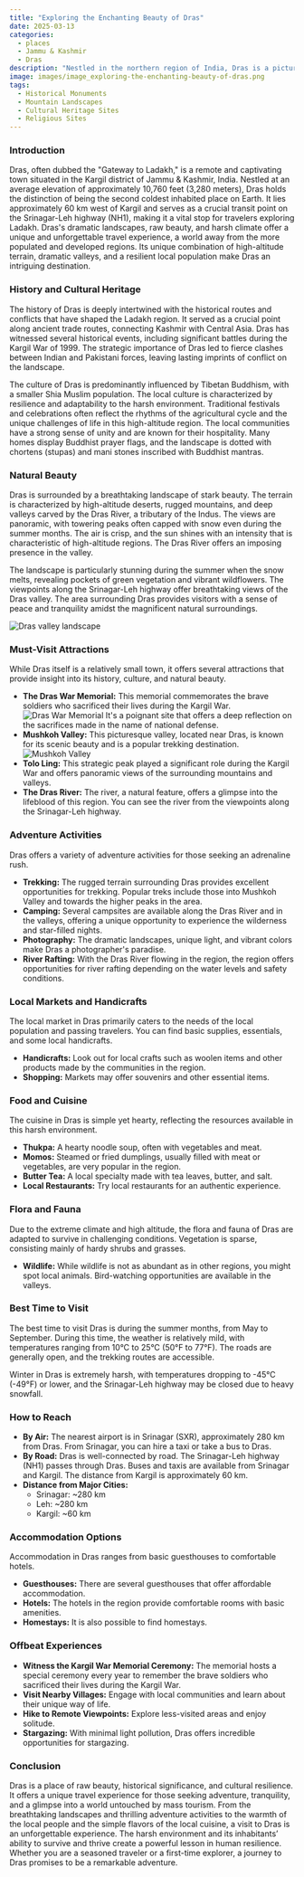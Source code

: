 ```yaml
---
title: "Exploring the Enchanting Beauty of Dras"
date: 2025-03-13
categories:
  - places
  - Jammu & Kashmir
  - Dras
description: "Nestled in the northern region of India, Dras is a picturesque town known as 'Little Switzerland' due to its stunning mountainous landscapes. Situated near the Indo-Tibetan border, it holds historical significance as an ancient trade route. The town offers breathtaking views of the Zanskar and Suru valleys, making it a haven for adventure enthusiasts. Trekkers flock to the area to explore these valleys, adding to Dras' charm as a blend of nature and history."
image: images/image_exploring-the-enchanting-beauty-of-dras.png
tags: 
  - Historical Monuments
  - Mountain Landscapes
  - Cultural Heritage Sites
  - Religious Sites
---
```



### **Introduction**

Dras, often dubbed the "Gateway to Ladakh," is a remote and captivating town situated in the Kargil district of Jammu & Kashmir, India. Nestled at an average elevation of approximately 10,760 feet (3,280 meters), Dras holds the distinction of being the second coldest inhabited place on Earth. It lies approximately 60 km west of Kargil and serves as a crucial transit point on the Srinagar-Leh highway (NH1), making it a vital stop for travelers exploring Ladakh. Dras's dramatic landscapes, raw beauty, and harsh climate offer a unique and unforgettable travel experience, a world away from the more populated and developed regions. Its unique combination of high-altitude terrain, dramatic valleys, and a resilient local population make Dras an intriguing destination.

### **History and Cultural Heritage**

The history of Dras is deeply intertwined with the historical routes and conflicts that have shaped the Ladakh region. It served as a crucial point along ancient trade routes, connecting Kashmir with Central Asia. Dras has witnessed several historical events, including significant battles during the Kargil War of 1999. The strategic importance of Dras led to fierce clashes between Indian and Pakistani forces, leaving lasting imprints of conflict on the landscape.

The culture of Dras is predominantly influenced by Tibetan Buddhism, with a smaller Shia Muslim population. The local culture is characterized by resilience and adaptability to the harsh environment. Traditional festivals and celebrations often reflect the rhythms of the agricultural cycle and the unique challenges of life in this high-altitude region. The local communities have a strong sense of unity and are known for their hospitality. Many homes display Buddhist prayer flags, and the landscape is dotted with chortens (stupas) and mani stones inscribed with Buddhist mantras.

### **Natural Beauty**

Dras is surrounded by a breathtaking landscape of stark beauty. The terrain is characterized by high-altitude deserts, rugged mountains, and deep valleys carved by the Dras River, a tributary of the Indus. The views are panoramic, with towering peaks often capped with snow even during the summer months. The air is crisp, and the sun shines with an intensity that is characteristic of high-altitude regions. The Dras River offers an imposing presence in the valley.

The landscape is particularly stunning during the summer when the snow melts, revealing pockets of green vegetation and vibrant wildflowers. The viewpoints along the Srinagar-Leh highway offer breathtaking views of the Dras valley. The area surrounding Dras provides visitors with a sense of peace and tranquility amidst the magnificent natural surroundings.

<img src="placeholder_image_dras_landscape.jpg" alt="Dras valley landscape">

### **Must-Visit Attractions**

While Dras itself is a relatively small town, it offers several attractions that provide insight into its history, culture, and natural beauty.

*   **The Dras War Memorial:** This memorial commemorates the brave soldiers who sacrificed their lives during the Kargil War. <img src="placeholder_image_dras_war_memorial.jpg" alt="Dras War Memorial"> It's a poignant site that offers a deep reflection on the sacrifices made in the name of national defense.
*   **Mushkoh Valley:** This picturesque valley, located near Dras, is known for its scenic beauty and is a popular trekking destination. <img src="placeholder_image_mushkoh_valley.jpg" alt="Mushkoh Valley">
*   **Tolo Ling:** This strategic peak played a significant role during the Kargil War and offers panoramic views of the surrounding mountains and valleys.
*   **The Dras River:** The river, a natural feature, offers a glimpse into the lifeblood of this region. You can see the river from the viewpoints along the Srinagar-Leh highway.

### **Adventure Activities**

Dras offers a variety of adventure activities for those seeking an adrenaline rush.

*   **Trekking:** The rugged terrain surrounding Dras provides excellent opportunities for trekking. Popular treks include those into Mushkoh Valley and towards the higher peaks in the area.
*   **Camping:** Several campsites are available along the Dras River and in the valleys, offering a unique opportunity to experience the wilderness and star-filled nights.
*   **Photography:** The dramatic landscapes, unique light, and vibrant colors make Dras a photographer's paradise.
*   **River Rafting:** With the Dras River flowing in the region, the region offers opportunities for river rafting depending on the water levels and safety conditions.

### **Local Markets and Handicrafts**

The local market in Dras primarily caters to the needs of the local population and passing travelers. You can find basic supplies, essentials, and some local handicrafts.

*   **Handicrafts:** Look out for local crafts such as woolen items and other products made by the communities in the region.
*   **Shopping:** Markets may offer souvenirs and other essential items.

### **Food and Cuisine**

The cuisine in Dras is simple yet hearty, reflecting the resources available in this harsh environment.

*   **Thukpa:** A hearty noodle soup, often with vegetables and meat.
*   **Momos:** Steamed or fried dumplings, usually filled with meat or vegetables, are very popular in the region.
*   **Butter Tea:** A local specialty made with tea leaves, butter, and salt.
*   **Local Restaurants:** Try local restaurants for an authentic experience.

### **Flora and Fauna**

Due to the extreme climate and high altitude, the flora and fauna of Dras are adapted to survive in challenging conditions. Vegetation is sparse, consisting mainly of hardy shrubs and grasses.

*   **Wildlife:** While wildlife is not as abundant as in other regions, you might spot local animals. Bird-watching opportunities are available in the valleys.

### **Best Time to Visit**

The best time to visit Dras is during the summer months, from May to September. During this time, the weather is relatively mild, with temperatures ranging from 10°C to 25°C (50°F to 77°F). The roads are generally open, and the trekking routes are accessible.

Winter in Dras is extremely harsh, with temperatures dropping to -45°C (-49°F) or lower, and the Srinagar-Leh highway may be closed due to heavy snowfall.

### **How to Reach**

*   **By Air:** The nearest airport is in Srinagar (SXR), approximately 280 km from Dras. From Srinagar, you can hire a taxi or take a bus to Dras.
*   **By Road:** Dras is well-connected by road. The Srinagar-Leh highway (NH1) passes through Dras. Buses and taxis are available from Srinagar and Kargil. The distance from Kargil is approximately 60 km.
*   **Distance from Major Cities:**
    *   Srinagar: ~280 km
    *   Leh: ~280 km
    *   Kargil: ~60 km

### **Accommodation Options**

Accommodation in Dras ranges from basic guesthouses to comfortable hotels.

*   **Guesthouses:** There are several guesthouses that offer affordable accommodation.
*   **Hotels:** The hotels in the region provide comfortable rooms with basic amenities.
*   **Homestays:** It is also possible to find homestays.

### **Offbeat Experiences**

*   **Witness the Kargil War Memorial Ceremony:** The memorial hosts a special ceremony every year to remember the brave soldiers who sacrificed their lives during the Kargil War.
*   **Visit Nearby Villages:** Engage with local communities and learn about their unique way of life.
*   **Hike to Remote Viewpoints:** Explore less-visited areas and enjoy solitude.
*   **Stargazing:** With minimal light pollution, Dras offers incredible opportunities for stargazing.

### **Conclusion**

Dras is a place of raw beauty, historical significance, and cultural resilience. It offers a unique travel experience for those seeking adventure, tranquility, and a glimpse into a world untouched by mass tourism. From the breathtaking landscapes and thrilling adventure activities to the warmth of the local people and the simple flavors of the local cuisine, a visit to Dras is an unforgettable experience. The harsh environment and its inhabitants’ ability to survive and thrive create a powerful lesson in human resilience. Whether you are a seasoned traveler or a first-time explorer, a journey to Dras promises to be a remarkable adventure.


